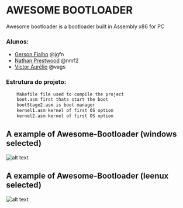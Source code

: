 # AWESOME BOOTLOADER


Awesome bootloader is a bootloader built in Assembly x86 for PC

### Alunos:

- [Gerson Fialho] @jgfn
- [Nathan Prestwood] @nmf2  
- [Victor Aurélio] @vags

### Estrutura do projeto:
```sh
    Makefile file used to compile the project
    boot.asm first thats start the boot
    bootStage2.asm is boot manager
    kernel1.asm kernel of first OS option
    kernel2.asm kernel of first OS option
```


## A example of Awesome-Bootloader (windows selected)
![alt text](http://victoraurelio.com/images/windows.gif)

## A example of Awesome-Bootloader (leenux selected)
![alt text](http://victoraurelio.com/images/leenux.gif)


[Gerson Fialho]: <http://cin.ufpe.br/~jgfn>
[Nathan Prestwood]: <http://cin.ufpe.br/~nmf2>
[Victor Aurélio]: <http://cin.ufpe.br/~vags>
